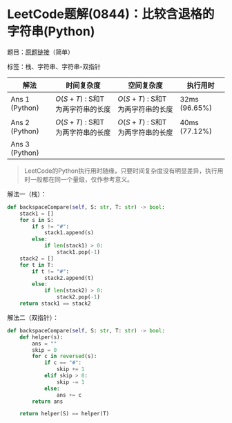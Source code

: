# LeetCode题解(0844)：比较含退格的字符串(Python)

题目：[原题链接](https://leetcode-cn.com/problems/backspace-string-compare/)（简单）

标签：栈、字符串、字符串-双指针

| 解法           | 时间复杂度                      | 空间复杂度                      | 执行用时      |
| -------------- | ------------------------------- | ------------------------------- | ------------- |
| Ans 1 (Python) | $O(S+T)$ : S和T为两字符串的长度 | $O(S+T)$ : S和T为两字符串的长度 | 32ms (96.65%) |
| Ans 2 (Python) | $O(S+T)$ : S和T为两字符串的长度 | $O(S+T)$ : S和T为两字符串的长度 | 40ms (77.12%) |
| Ans 3 (Python) |                                 |                                 |               |

>  LeetCode的Python执行用时随缘，只要时间复杂度没有明显差异，执行用时一般都在同一个量级，仅作参考意义。

解法一（栈）：

```python
def backspaceCompare(self, S: str, T: str) -> bool:
    stack1 = []
    for s in S:
        if s != "#":
            stack1.append(s)
        else:
            if len(stack1) > 0:
                stack1.pop(-1)
    stack2 = []
    for t in T:
        if t != "#":
            stack2.append(t)
        else:
            if len(stack2) > 0:
                stack2.pop(-1)
    return stack1 == stack2
```

解法二（双指针）：

```python
def backspaceCompare(self, S: str, T: str) -> bool:
    def helper(s):
        ans = ""
        skip = 0
        for c in reversed(s):
            if c == "#":
                skip += 1
            elif skip > 0:
                skip -= 1
            else:
                ans += c
        return ans

    return helper(S) == helper(T)
```